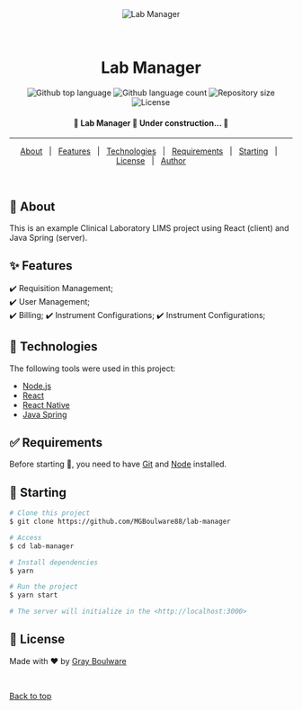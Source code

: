 <div align="center" id="top"> 
  <img src="./.github/app.gif" alt="Lab Manager" />

  &#xa0;

  <!-- <a href="https://labmanager.netlify.app">Demo</a> -->
</div>

<h1 align="center">Lab Manager</h1>

<p align="center">
  <img alt="Github top language" src="https://img.shields.io/github/languages/top/MGBoulware88/lab-manager?color=56BEB8">

  <img alt="Github language count" src="https://img.shields.io/github/languages/count/MGBoulware88/lab-manager?color=56BEB8">

  <img alt="Repository size" src="https://img.shields.io/github/repo-size/MGBoulware88/lab-manager?color=56BEB8">

  <img alt="License" src="https://img.shields.io/github/license/MGBoulware88/lab-manager?color=56BEB8">

  <!-- <img alt="Github issues" src="https://img.shields.io/github/issues/MGBoulware88/lab-manager?color=56BEB8" /> -->

  <!-- <img alt="Github forks" src="https://img.shields.io/github/forks/MGBoulware88/lab-manager?color=56BEB8" /> -->

  <!-- <img alt="Github stars" src="https://img.shields.io/github/stars/MGBoulware88/lab-manager?color=56BEB8" /> -->
</p>

<!-- Status -->

<h4 align="center"> 
	🚧  Lab Manager 🚀 Under construction...  🚧
</h4> 

<hr>

<p align="center">
  <a href="#dart-about">About</a> &#xa0; | &#xa0; 
  <a href="#sparkles-features">Features</a> &#xa0; | &#xa0;
  <a href="#rocket-technologies">Technologies</a> &#xa0; | &#xa0;
  <a href="#white_check_mark-requirements">Requirements</a> &#xa0; | &#xa0;
  <a href="#checkered_flag-starting">Starting</a> &#xa0; | &#xa0;
  <a href="#memo-license">License</a> &#xa0; | &#xa0;
  <a href="https://github.com/MGBoulware88" target="_blank">Author</a>
</p>

<br>

## :dart: About ##

This is an example Clinical Laboratory LIMS project using React (client) and Java Spring (server).

## :sparkles: Features ##

:heavy_check_mark: Requisition Management;\
:heavy_check_mark: User Management;\
:heavy_check_mark: Billing;
:heavy_check_mark: Instrument Configurations;
:heavy_check_mark: Instrument Configurations;

## :rocket: Technologies ##

The following tools were used in this project:

- [Node.js](https://nodejs.org/en/)
- [React](https://pt-br.reactjs.org/)
- [React Native](https://reactnative.dev/)
- [Java Spring](https://docs.spring.io/spring-framework/docs/current/javadoc-api/index.html/)

## :white_check_mark: Requirements ##

Before starting :checkered_flag:, you need to have [Git](https://git-scm.com) and [Node](https://nodejs.org/en/) installed.

## :checkered_flag: Starting ##

```bash
# Clone this project
$ git clone https://github.com/MGBoulware88/lab-manager

# Access
$ cd lab-manager

# Install dependencies
$ yarn

# Run the project
$ yarn start

# The server will initialize in the <http://localhost:3000>
```

## :memo: License ##

Made with :heart: by <a href="https://github.com/MGBoulware88" target="_blank">Gray Boulware</a>

&#xa0;

<a href="#top">Back to top</a>

